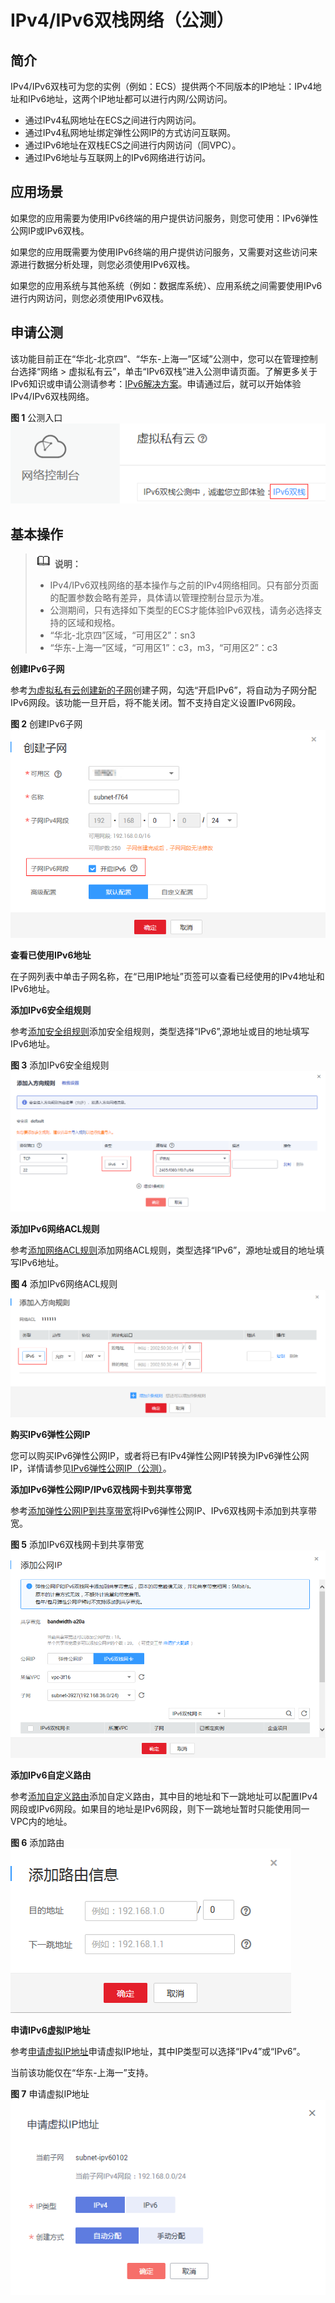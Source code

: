 # IPv4/IPv6双栈网络（公测）<a name="vpc_0002"></a>

## 简介<a name="section31519520369"></a>

IPv4/IPv6双栈可为您的实例（例如：ECS）提供两个不同版本的IP地址：IPv4地址和IPv6地址，这两个IP地址都可以进行内网/公网访问。

-   通过IPv4私网地址在ECS之间进行内网访问。
-   通过IPv4私网地址绑定弹性公网IP的方式访问互联网。
-   通过IPv6地址在双栈ECS之间进行内网访问（同VPC）。
-   通过IPv6地址与互联网上的IPv6网络进行访问。

## 应用场景<a name="section182413208373"></a>

如果您的应用需要为使用IPv6终端的用户提供访问服务，则您可使用：IPv6弹性公网IP或IPv6双栈。

如果您的应用既需要为使用IPv6终端的用户提供访问服务，又需要对这些访问来源进行数据分析处理，则您必须使用IPv6双栈。

如果您的应用系统与其他系统（例如：数据库系统）、应用系统之间需要使用IPv6进行内网访问，则您必须使用IPv6双栈。

## 申请公测<a name="section56771515155317"></a>

该功能目前正在“华北-北京四”、“华东-上海一”区域”公测中，您可以在管理控制台选择“网络 \> 虚拟私有云”，单击“IPv6双栈”进入公测申请页面。了解更多关于IPv6知识或申请公测请参考：[IPv6解决方案](https://www.huaweicloud.com/solution/ipv6/)。申请通过后，就可以开始体验IPv4/IPv6双栈网络。

**图 1**  公测入口<a name="fig188409356203"></a>  
![](figures/公测入口.png "公测入口")

## 基本操作<a name="section194330165219"></a>

>![](public_sys-resources/icon-note.gif) **说明：**   
>-   IPv4/IPv6双栈网络的基本操作与之前的IPv4网络相同。只有部分页面的配置参数会略有差异，具体请以管理控制台显示为准。  
>-   公测期间，只有选择如下类型的ECS才能体验IPv6双栈，请务必选择支持的区域和规格。  
>    -   “华北-北京四”区域，“可用区2”：sn3  
>    -   “华东-上海一”区域，“可用区1”：c3，m3，“可用区2”：c3  

**创建IPv6子网**

参考[为虚拟私有云创建新的子网](为虚拟私有云创建新的子网.md)创建子网，勾选“开启IPv6”，将自动为子网分配IPv6网段。该功能一旦开启，将不能关闭。暂不支持自定义设置IPv6网段。

**图 2**  创建IPv6子网<a name="fig8113192217189"></a>  
![](figures/创建IPv6子网.png "创建IPv6子网")

**查看已使用IPv6地址**

在子网列表中单击子网名称，在“已用IP地址”页签可以查看已经使用的IPv4地址和IPv6地址。

**添加IPv6安全组规则**

参考[添加安全组规则](添加安全组规则.md)添加安全组规则，类型选择“IPv6”,源地址或目的地址填写IPv6地址。

**图 3**  添加IPv6安全组规则<a name="fig10442193883817"></a>  
![](figures/添加IPv6安全组规则.png "添加IPv6安全组规则")

**添加IPv6网络ACL规则**

参考[添加网络ACL规则](添加网络ACL规则.md)添加网络ACL规则，类型选择“IPv6”，源地址或目的地址填写IPv6地址。

**图 4**  添加IPv6网络ACL规则<a name="fig374494352712"></a>  
![](figures/添加IPv6网络ACL规则.png "添加IPv6网络ACL规则")

**购买IPv6弹性公网IP**

您可以购买IPv6弹性公网IP，或者将已有IPv4弹性公网IP转换为IPv6弹性公网IP，详情请参见[IPv6弹性公网IP（公测）](IPv6弹性公网IP（公测）.md)。

**添加IPv6弹性公网IP/IPv6双栈网卡到共享带宽**

参考[添加弹性公网IP到共享带宽](添加弹性公网IP到共享带宽.md)将IPv6弹性公网IP、IPv6双栈网卡添加到共享带宽。

**图 5**  添加IPv6双栈网卡到共享带宽<a name="fig4569191243013"></a>  
![](figures/添加IPv6双栈网卡到共享带宽.png "添加IPv6双栈网卡到共享带宽")

**添加IPv6自定义路由**

参考[添加自定义路由](添加自定义路由.md)添加自定义路由，其中目的地址和下一跳地址可以配置IPv4网段或IPv6网段。如果目的地址是IPv6网段，则下一跳地址暂时只能使用同一VPC内的地址。

**图 6**  添加路由<a name="fig1737433545914"></a>  
![](figures/添加路由.png "添加路由")

**申请IPv6虚拟IP地址**

参考[申请虚拟IP地址](申请虚拟IP地址.md)申请虚拟IP地址，其中IP类型可以选择“IPv4”或“IPv6”。

当前该功能仅在“华东-上海一”支持。

**图 7**  申请虚拟IP地址<a name="fig4553311304"></a>  
![](figures/申请虚拟IP地址.png "申请虚拟IP地址")

